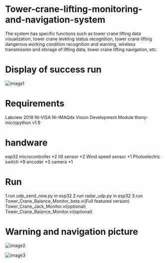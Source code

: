 # Tower-crane-lifting-monitoring-and-navigation-system
The system has specific functions such as tower crane lifting data visualization, tower crane leveling status recognition, tower crane lifting dangerous working condition recognition and warning, wireless transmission and storage of lifting data, tower crane lifting navigation, etc.
# Display of success run
![image1](https://github.com/DrPeiXueFeng/Tower-crane-lifting-monitoring-and-navigation-system/tree/main/picture/1.png)
# Requirements
Labview 2018
NI-VISA
NI-IMAQdx
Vision Development Module
thony-micropython v1.9
# handware
esp32 microcontroller *2
tilt sensor *2
Wind speed sensor *1
Photoelectric switch *9
encoder *3
camera *1
# Run
1.run udp_send_new.py in esp32
2.run radar_udp.py in esp32
3.run Tower_Crane_Balance_Monitor_beta.vi(Full featured version)
Tower_Crane_Jack_Monitor.vi(optional)
Tower_Crane_Balance_Monitor.vi(optional)
# Warning and navigation picture
![image2](https://github.com/DrPeiXueFeng/Tower-crane-lifting-monitoring-and-navigation-system/tree/main/picture/2.png)

![image3](https://github.com/DrPeiXueFeng/Tower-crane-lifting-monitoring-and-navigation-system/tree/main/picture/3.png)
